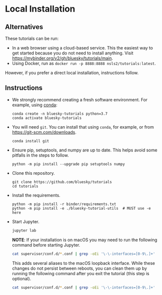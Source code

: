 # Local Installation

## Alternatives

These tutorials can be run:

* In a web browser using a cloud-based service. This the easiest way to get
  started because you do not need to install anything. Visit
  https://mybinder.org/v2/gh/bluesky/tutorials/main.
* Using Docker, run as `docker run -p 8888:8888 nsls2/tutorials:latest`.

However, if you prefer a direct local installation, instructions follow.

## Instructions

* We strongly recommend creating a fresh software environment. For example,
  using [conda](https://docs.conda.io/en/latest/miniconda.html):

  ```
  conda create -n bluesky-tutorials python=3.7
  conda activate bluesky-tutorials
  ```

* You will need ``git``. You can install that using ``conda``, for example, or
  from https://git-scm.com/downloads.

  ```
  conda install git
  ```

* Ensure pip, setuptools, and numpy are up to date. This helps avoid some
  pitfalls in the steps to follow.

  ```
  python -m pip install --upgrade pip setuptools numpy
  ```

* Clone this repository.

  ```
  git clone https://github.com/bluesky/tutorials
  cd tutorials
  ```

* Install the requirements.

  ```
  python -m pip install -r binder/requirements.txt
  python -m pip install -e ./bluesky-tutorial-utils  # MUST use -e here
  ```

* Start Jupyter.

  ```sh
  jupyter lab
  ```
  
  **NOTE**: If your installation is on macOS you may need to run the following command before starting Jupyter.
  
  ```sh
  cat supervisor/conf.d/*.conf | grep -oEi '\-\-interfaces=[0-9\.]+' | sed 's/.*\=//' | xargs -L1 sudo ifconfig lo0 alias
  ```
  
  This adds several  aliases to the macOS loopback interface. While these changes do not persist between reboots, you can clean them up by running the following command after you exit the tutorial (this step is optional).
  
  ```sh
  cat supervisor/conf.d/*.conf | grep -oEi '\-\-interfaces=[0-9\.]+' | sed 's/.*\=//' | xargs -L1 sudo ifconfig lo0 -alias
  ```
